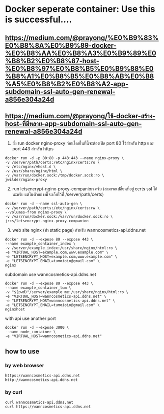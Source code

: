 # Docker seperate container: Use this is successful....

## https://medium.com/@prayong/%E0%B9%83%E0%B8%8A%E0%B9%89-docker-%E0%B8%AA%E0%B8%A3%E0%B9%89%E0%B8%B2%E0%B8%87-host-%E0%B8%97%E0%B8%B5%E0%B9%88%E0%B8%A1%E0%B8%B5%E0%B8%AB%E0%B8%A5%E0%B8%B2%E0%B8%A2-app-subdomain-ssl-auto-gen-renewal-a856e304a24d
## https://medium.com/@prayong/ใช้-docker-สร้าง-host-ที่มีหลาย-app-subdomain-ssl-auto-gen-renewal-a856e304a24d

1. สั่ง run docker nginx-proxy ก่อนโดยในที่นี้จะต้องเปิด port 80 ไว้สำหรับ http และ port 443 สำหรับ https
```
docker run -d -p 80:80 -p 443:443 --name nginx-proxy \
-v /server/path/certs:/etc/nginx/certs:ro \
-v /etc/nginx/vhost.d \
-v /usr/share/nginx/html \
-v /var/run/docker.sock:/tmp/docker.sock:ro \
jwilder/nginx-proxy
```

2. run letsencrypt-nginx-proxy-companion ครับ (สามารถเปลี่ยนที่อยู่ certs ssl ได้นะครับ แต่ในตัวอย่างนี้จะเก็บไว้ที่ /server/path/certs)
```
docker run -d --name ssl-auto-gen \
-v /server/path/certs:/etc/nginx/certs:rw \
--volumes-from nginx-proxy \
-v /var/run/docker.sock:/var/run/docker.sock:ro \
jrcs/letsencrypt-nginx-proxy-companion
```

3. web site
nginx (ทำ static page) สำหรับ wanncosmetics-api.ddns.net
```
docker run -d --expose 80 --expose 443 \
--name example_container_index \
-v /server/example_index:/usr/share/nginx/html:ro \ 
-e "VIRTUAL_HOST=example.com,www.example.com" \
-e "LETSENCRYPT_HOST=example.com,www.example.com" \
-e "LETSENCRYPT_EMAIL=tumoioio@gmail.com" \
nginx
```

subdomain use wanncosmetics-api.ddns.net
```
docker run -d --expose 80 --expose 443 \
--name example_container_tum \
-v "$(pwd)"/server/example_me:/usr/share/nginx/html:ro \
-e "VIRTUAL_HOST=wanncosmetics-api.ddns.net" \
-e "LETSENCRYPT_HOST=wanncosmetics-api.ddns.net" \
-e "LETSENCRYPT_EMAIL=tumoioio@gmail.com" \
nginxhost
```

with api use another port
```
docker run -d --expose 3000 \
--name node_container \
-e "VIRTUAL_HOST=wanncosmetics-api.ddns.net"
```

## how to use
### by web browser
```
https://wanncosmetics-api.ddns.net
http://wanncosmetics-api.ddns.net
```
### by curl
```
curl wanncosmetics-api.ddns.net
curl https://wanncosmetics-api.ddns.net
```

